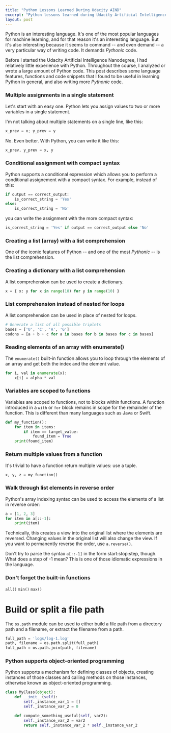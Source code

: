 ```yaml
---
title: "Python Lessons Learned During Udacity AIND"
excerpt: "Python lessons learned during Udacity Artificial Intelligence Nanodegree."
layout: post
---
```


Python is an interesting language. It's one of the most popular languages for machine learning, and for that reason it's an interesting language. But it's also interesting because it seems to command -- and even demand -- a very particular way of writing code. It demands _Pythonic_ code.

Before I started the Udacity Artificial Intelligence Nanodegree, I had relatively little experience with Python. Throughout the course, I analyzed or wrote a large amount of Python code. This post describes some language features, functions and code snippets that I found to be  useful in learning Python in general, and also writing more _Pythonic_ code.

### Multiple assignments in a single statement

Let's start with an easy one. Python lets you assign values to two or more variables in a single statement.

I'm not talking about multiple statements on a single line, like this:

```python
x_prev = x; y_prev = y
```

No. Even better. With Python, you can write it like this:

```python
x_prev, y_prev = x, y
```

### Conditional assignment with compact syntax

Python supports a conditional expression which allows you to perform a conditional assignement with a compact syntax. For example, instead of this:

```python
if output == correct_output:
	is_correct_string = 'Yes' 
else:
	is_correct_string = 'No'
```

you can write the assignment with the more compact syntax:

```python
is_correct_string = 'Yes' if output == correct_output else 'No'
```

### Creating a list (array) with a list comprehension

One of the iconic features of Python -- and one of the most _Pythonic_ -- is the list comprehension.

### Creating a dictionary with a list comprehension

A list comprehension can be used to create a dictionary.

```python
x = { x: y for x in range(10) for y in range(10) }
```

### List comprehension instead of nested for loops

A list comprehension can be used in place of nested for loops.

```python
# Generate a list of all possible triplets
bases = ['U', 'C', 'A', 'G']
codons = [a + b + c for a in bases for b in bases for c in bases]
```

### Reading elements of an array with enumerate()

The `enumerate()` built-in function allows you to loop through the elements of an array and get both the index and the element value.

```python
for i, val in enumerate(x):
	x[i] = alpha * val
```

### Variables are scoped to functions

Variables are scoped to functions, not to blocks within functions. A function introduced in a `with` or `for` block remains in scope for the remainder of the function. This is different than many languages such as Java or Swift.

```python
def my_function():
	for item in items:
		if item == target_value:
			found_item = True
	print(found_item)
```

### Return multiple values from a function

It's trivial to have a function return multiple values: use a tuple.

```python
x, y, z = my_function()
```

### Walk through list elements in reverse order

Python's array indexing syntax can be used to access the elements of a list in reverse order:

```python
a = [1, 2, 3]
for item in a[::-1]:
	print(item)
```

Technically, this creates a view into the original list where the elements are reversed. Changing values in the original list will also change the view. If you want to permanently reverse the order, use `a.reverse()`.

Don't try to parse the syntax `a[::-1]` in the form start:stop:step, though. What does a step of -1 mean? This is one of those idiomatic expressions in the language.

### Don't forget the built-in functions

`all()` `min()` `max()`

# Build or split a file path

The `os.path` module can be used to either build a file path from a directory path and a filename, or extract the filename from a path.

```python
full_path = 'logs/log-1.log'
path, filename = os.path.split(full_path)
full_path = os.path.join(path, filename)
```

### Python supports object-oriented programming

Python supports a mechanism for defining classes of objects, creating instances of those classes and calling methods on those instances, otherwise known as object-oriented programming.

```python
class MyClass(object):
	def __init__(self):
		self._instance_var_1 = []
		self._instance_var_2 = 0

	def compute_something_useful(self, var2):
		self._instance_var_2 = var2
		return self._instance_var_2 * self._instance_var_2
```
